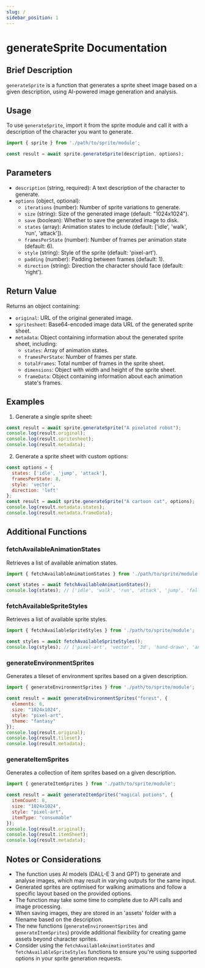 ```yaml
---
slug: /
sidebar_position: 1
---
```


# generateSprite Documentation

## Brief Description
`generateSprite` is a function that generates a sprite sheet image based on a given description, using AI-powered image generation and analysis.

## Usage
To use `generateSprite`, import it from the sprite module and call it with a description of the character you want to generate.

```javascript
import { sprite } from './path/to/sprite/module';

const result = await sprite.generateSprite(description, options);
```

## Parameters
- `description` (string, required): A text description of the character to generate.
- `options` (object, optional):
  - `iterations` (number): Number of sprite variations to generate.
  - `size` (string): Size of the generated image (default: "1024x1024").
  - `save` (boolean): Whether to save the generated image to disk.
  - `states` (array): Animation states to include (default: ['idle', 'walk', 'run', 'attack']).
  - `framesPerState` (number): Number of frames per animation state (default: 6).
  - `style` (string): Style of the sprite (default: 'pixel-art').
  - `padding` (number): Padding between frames (default: 1).
  - `direction` (string): Direction the character should face (default: 'right').

## Return Value
Returns an object containing:
- `original`: URL of the original generated image.
- `spritesheet`: Base64-encoded image data URL of the generated sprite sheet.
- `metadata`: Object containing information about the generated sprite sheet, including:
  - `states`: Array of animation states.
  - `framesPerState`: Number of frames per state.
  - `totalFrames`: Total number of frames in the sprite sheet.
  - `dimensions`: Object with width and height of the sprite sheet.
  - `frameData`: Object containing information about each animation state's frames.

## Examples

1. Generate a single sprite sheet:
```javascript
const result = await sprite.generateSprite("A pixelated robot");
console.log(result.original);
console.log(result.spritesheet);
console.log(result.metadata);
```

2. Generate a sprite sheet with custom options:
```javascript
const options = {
  states: ['idle', 'jump', 'attack'],
  framesPerState: 8,
  style: 'vector',
  direction: 'left'
};
const result = await sprite.generateSprite("A cartoon cat", options);
console.log(result.metadata.states);
console.log(result.metadata.frameData);
```

## Additional Functions

### fetchAvailableAnimationStates
Retrieves a list of available animation states.

```javascript
import { fetchAvailableAnimationStates } from './path/to/sprite/module';

const states = await fetchAvailableAnimationStates();
console.log(states); // ['idle', 'walk', 'run', 'attack', 'jump', 'fall', 'hurt', 'die']
```

### fetchAvailableSpriteStyles
Retrieves a list of available sprite styles.

```javascript
import { fetchAvailableSpriteStyles } from './path/to/sprite/module';

const styles = await fetchAvailableSpriteStyles();
console.log(styles); // ['pixel-art', 'vector', '3d', 'hand-drawn', 'anime']
```

### generateEnvironmentSprites
Generates a tileset of environment sprites based on a given description.

```javascript
import { generateEnvironmentSprites } from './path/to/sprite/module';

const result = await generateEnvironmentSprites("forest", {
  elements: 6,
  size: "1024x1024",
  style: "pixel-art",
  theme: "fantasy"
});
console.log(result.original);
console.log(result.tileset);
console.log(result.metadata);
```

### generateItemSprites
Generates a collection of item sprites based on a given description.

```javascript
import { generateItemSprites } from './path/to/sprite/module';

const result = await generateItemSprites("magical potions", {
  itemCount: 8,
  size: "1024x1024",
  style: "pixel-art",
  itemType: "consumable"
});
console.log(result.original);
console.log(result.itemSheet);
console.log(result.metadata);
```

## Notes or Considerations
- The function uses AI models (DALL-E 3 and GPT) to generate and analyse images, which may result in varying outputs for the same input.
- Generated sprites are optimised for walking animations and follow a specific layout based on the provided options.
- The function may take some time to complete due to API calls and image processing.
- When saving images, they are stored in an 'assets' folder with a filename based on the description.
- The new functions (`generateEnvironmentSprites` and `generateItemSprites`) provide additional flexibility for creating game assets beyond character sprites.
- Consider using the `fetchAvailableAnimationStates` and `fetchAvailableSpriteStyles` functions to ensure you're using supported options in your sprite generation requests.

